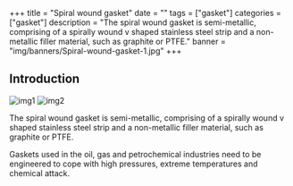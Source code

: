 +++
title = "Spiral wound gasket"
date = ""
tags = ["gasket"]
categories = ["gasket"]
description = "The spiral wound gasket is semi-metallic, comprising of a spirally wound v shaped stainless steel strip and a non-metallic filler material, such as graphite or PTFE."
banner = "img/banners/Spiral-wound-gasket-1.jpg"
+++

## Introduction


![img1](Spiral-wound-gasket-1.jpg)
![img2](img/banners/Spiral-wound-gasket-1.jpg)

The spiral wound gasket is semi-metallic, comprising of a spirally wound v shaped stainless steel strip and a non-metallic filler material, such as graphite or PTFE.

Gaskets used in the oil, gas and petrochemical industries need to be engineered to cope with high pressures, extreme temperatures and chemical attack.



